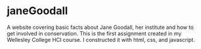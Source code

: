 # janeGoodall
A website covering basic facts about Jane Goodall, her institute and how to get involved in conservation.
This is the first assignment created in my Wellesley College HCI course. I constructed it with html, css, and javascript.
